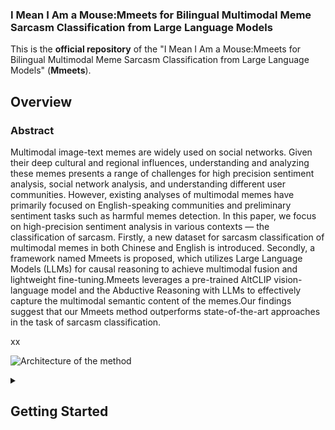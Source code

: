 ### I Mean I Am a Mouse:Mmeets for Bilingual Multimodal Meme Sarcasm Classification from Large Language Models

This is the **official repository** of the "I Mean I Am a Mouse:Mmeets for Bilingual Multimodal Meme Sarcasm Classification from Large Language Models" (**Mmeets**).

## Overview

### Abstract

Multimodal image-text memes are widely used on social networks. Given their deep cultural and regional influences, understanding and analyzing these memes presents a range of challenges for high precision sentiment analysis, social network analysis, and understanding different user communities. However, existing analyses of multimodal memes have primarily focused on English-speaking communities and preliminary sentiment tasks such as harmful memes detection. In this paper, we focus on high-precision sentiment analysis in various contexts — the classification of sarcasm. Firstly, a new dataset for sarcasm classification of multimodal memes in both Chinese and English is introduced. Secondly, a framework named Mmeets is proposed, which utilizes Large Language Models (LLMs) for causal reasoning to achieve multimodal fusion and lightweight fine-tuning.Mmeets leverages a pre-trained AltCLIP vision-language model and the Abductive Reasoning with LLMs to effectively capture the multimodal semantic content of the memes.Our findings suggest that our Mmeets method outperforms state-of-the-art approaches in the task of sarcasm classification.



xx

![](asset/mmeets_architecture.png "Architecture of the method")



<details>
<summary><h2>Getting Started</h2></summary>
We recommend using the [**Anaconda**](https://www.anaconda.com/) package manager to avoid dependency/reproducibility
problems.
For Linux systems, you can find a conda installation
guide [here](https://docs.conda.io/projects/conda/en/latest/user-guide/install/linux.html).

### Installation

1. Clone the repository

```sh
git clone https://github.com/zhaka886/mmeets.git
```

2. Install Python dependencies

Navigate to the root folder of the repository and use the command:
```sh
conda config --add channels conda-forge
conda create -n issues -y python=3.9.16
conda activate issues
conda install pytorch==1.12.1 torchvision==0.13.1 torchaudio==0.12.1 cudatoolkit=11.3 -c pytorch
conda install --file requirements.txt
```

3. Log in to your WandB account
```sh
wandb login
```

## Datasets
We created the first categorical dataset of mockery and self-mockery in both Chinese and English.

- $BSMM_{Chinese}$ -Contains **1977** memes
- $BSMM_{English}$- Contains **2306** memes


### Data Preparation
Download the files in the [release](https://github.com/miccunifi/ISSUES/releases/tag/latest) and place the `resources` folder in the root folder:

<pre>
project_base_path
└─── <b>resources</b>
  ...
└─── src
  | main.py
  | datasets.py
  | engine.py
  ...

...
</pre>

Ensure the $BSMM_{Chinese}$ and $BSMM_{Chinese}$ datasets match the following structure:

<pre>
project_base_path
└─── resources
  └─── datasets
    └─── zh


      └─── <b>img
          | deprecating image1.png
          | deprecating image2.png
          | deprecating image3.png
          ....</b>
    
      └─── labels
          | zh_finally.csv
    
    └─── en
      └─── <b>img
          | deprecating image1.png
          | deprecating image1.png
          | deprecating image1.png
          ....</b>
        
      └─── labels
          | en_finally.csv
  ...

└─── src
  | main.py
  | datasets.py
  | engine.py
  ...

...
</pre>

</details>
